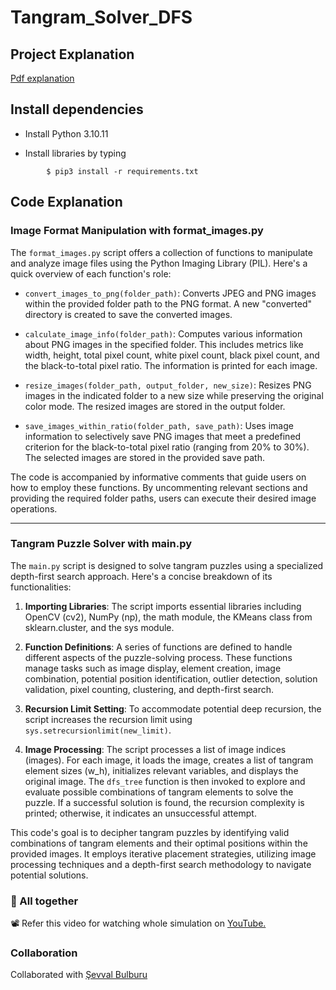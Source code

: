 # Tangram_Solver_DFS

## Project Explanation
[Pdf explanation](report.pdf)

## Install dependencies

- Install Python 3.10.11

-	Install libraries by typing
```
		$ pip3 install -r requirements.txt
```

## Code Explanation

### Image Format Manipulation with format_images.py

The `format_images.py` script offers a collection of functions to manipulate and analyze image files using the Python Imaging Library (PIL). Here's a quick overview of each function's role:

- `convert_images_to_png(folder_path)`: Converts JPEG and PNG images within the provided folder path to the PNG format. A new "converted" directory is created to save the converted images.

- `calculate_image_info(folder_path)`: Computes various information about PNG images in the specified folder. This includes metrics like width, height, total pixel count, white pixel count, black pixel count, and the black-to-total pixel ratio. The information is printed for each image.

- `resize_images(folder_path, output_folder, new_size)`: Resizes PNG images in the indicated folder to a new size while preserving the original color mode. The resized images are stored in the output folder.

- `save_images_within_ratio(folder_path, save_path)`: Uses image information to selectively save PNG images that meet a predefined criterion for the black-to-total pixel ratio (ranging from 20% to 30%). The selected images are stored in the provided save path.

The code is accompanied by informative comments that guide users on how to employ these functions. By uncommenting relevant sections and providing the required folder paths, users can execute their desired image operations.

---

### Tangram Puzzle Solver with main.py

The `main.py` script is designed to solve tangram puzzles using a specialized depth-first search approach. Here's a concise breakdown of its functionalities:

1. **Importing Libraries**: The script imports essential libraries including OpenCV (cv2), NumPy (np), the math module, the KMeans class from sklearn.cluster, and the sys module.

2. **Function Definitions**: A series of functions are defined to handle different aspects of the puzzle-solving process. These functions manage tasks such as image display, element creation, image combination, potential position identification, outlier detection, solution validation, pixel counting, clustering, and depth-first search.

3. **Recursion Limit Setting**: To accommodate potential deep recursion, the script increases the recursion limit using `sys.setrecursionlimit(new_limit)`.

4. **Image Processing**: The script processes a list of image indices (images). For each image, it loads the image, creates a list of tangram element sizes (w_h), initializes relevant variables, and displays the original image. The `dfs_tree` function is then invoked to explore and evaluate possible combinations of tangram elements to solve the puzzle. If a successful solution is found, the recursion complexity is printed; otherwise, it indicates an unsuccessful attempt.

This code's goal is to decipher tangram puzzles by identifying valid combinations of tangram elements and their optimal positions within the provided images. It employs iterative placement strategies, utilizing image processing techniques and a depth-first search methodology to navigate potential solutions.


### 🙌 All together
📽️ Refer this video for watching whole simulation on
<a href="https://youtu.be/orxbHXTbhis" target="_blank">YouTube.</a>

### Collaboration
Collaborated with [Şevval Bulburu](https://github.com/sevvalbulburu)
